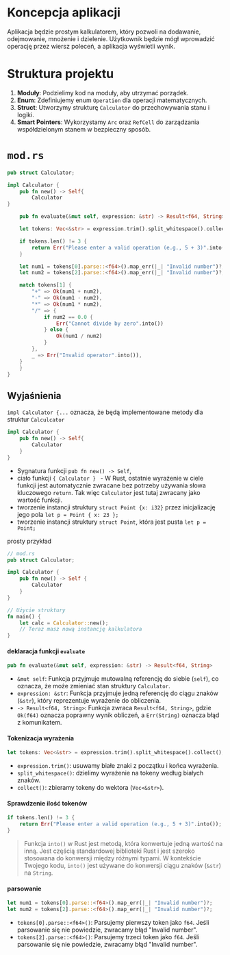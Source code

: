 # Koncepcja aplikacji

Aplikacja będzie prostym kalkulatorem, który pozwoli na dodawanie, odejmowanie, mnożenie i dzielenie. Użytkownik będzie mógł wprowadzić operację przez wiersz poleceń, a aplikacja wyświetli wynik.

# Struktura projektu

1. **Moduły**: Podzielimy kod na moduły, aby utrzymać porządek.
2. **Enum**: Zdefiniujemy enum `Operation` dla operacji matematycznych.
3. **Struct**: Utworzymy strukturę `Calculator` do przechowywania stanu i logiki.
4. **Smart Pointers**: Wykorzystamy `Arc` oraz `RefCell` do zarządzania współdzielonym stanem w bezpieczny sposób.


# `mod.rs`
```rust
pub struct Calculator;

impl Calculator {
	pub fn new() -> Self{
		Calculator
}

	pub fn evaluate(&mut self, expression: &str) -> Result<f64, String> {

	let tokens: Vec<&str> = expression.trim().split_whitespace().collect();

	if tokens.len() != 3 {
		return Err("Please enter a valid operation (e.g., 5 + 3)".into());
	}

	let num1 = tokens[0].parse::<f64>().map_err(|_| "Invalid number")?;
	let num2 = tokens[2].parse::<f64>().map_err(|_| "Invalid number")?;

	match tokens[1] {
		"+" => Ok(num1 + num2),
		"-" => Ok(num1 - num2),
		"*" => Ok(num1 * num2),
		"/" => {
			if num2 == 0.0 {
				Err("Cannot divide by zero".into())
			} else {
				Ok(num1 / num2)
			}
		},
		_ => Err("Invalid operator".into()),
	}
	}
}
```


## Wyjaśnienia

`impl Calculator {...` oznacza, że będą implementowane metody dla struktur `Calculcator`
```rust
impl Calculator {
    pub fn new() -> Self{
        Calculator
    }
}

```

- Sygnatura funkcji `pub fn new() -> Self`,
- ciało funkcji `{ Calculator } `  - W Rust, ostatnie wyrażenie w ciele funkcji jest automatycznie zwracane bez potrzeby używania słowa kluczowego `return`. Tak więc `Calculator` jest tutaj zwracany jako wartość funkcji.
- tworzenie instancji struktury `struct Point {x: i32}` przez inicjalizację jego pola `let p = Point { x: 23 };`
- tworzenie instancji struktury `struct Point`, która jest pusta `let p = Point;`

prosty przykład
```rust
// mod.rs
pub struct Calculator;

impl Calculator {
    pub fn new() -> Self {
        Calculator
    }
}

// Użycie struktury
fn main() {
    let calc = Calculator::new();
    // Teraz masz nową instancję kalkulatora
}

```

#### deklaracja funkcji `evaluate`
```rust
pub fn evaluate(&mut self, expression: &str) -> Result<f64, String>
``` 
-  `&mut self`: Funkcja przyjmuje mutowalną referencję do siebie (`self`), co oznacza, że może zmieniać stan struktury `Calculator`.
- `expression: &str`: Funkcja przyjmuje jedną referencję do ciągu znaków (`&str`), który reprezentuje wyrażenie do obliczenia.
- `-> Result<f64, String>`: Funkcja zwraca `Result<f64, String>`, gdzie `Ok(f64)` oznacza poprawny wynik obliczeń, a `Err(String)` oznacza błąd z komunikatem.


#### Tokenizacja wyrażenia
```rust
let tokens: Vec<&str> = expression.trim().split_whitespace().collect();
```
- `expression.trim()`: usuwamy białe znaki z początku i końca wyrażenia.
- `split_whitespace()`: dzielimy wyrażenie na tokeny według białych znaków.
- `collect()`: zbieramy tokeny do wektora (`Vec<&str>`).


#### Sprawdzenie ilość tokenów
```rust
if tokens.len() != 3 {
    return Err("Please enter a valid operation (e.g., 5 + 3)".into());
}

```

> Funkcja `into()` w Rust jest metodą, która konwertuje jedną wartość na inną. Jest częścią standardowej biblioteki Rust i jest szeroko stosowana do konwersji między różnymi typami. W kontekście Twojego kodu, `into()` jest używane do konwersji ciągu znaków (`&str`) na `String`.

#### parsowanie
```rust
let num1 = tokens[0].parse::<f64>().map_err(|_| "Invalid number")?;
let num2 = tokens[2].parse::<f64>().map_err(|_| "Invalid number")?;
```

- `tokens[0].parse::<f64>()`: Parsujemy pierwszy token jako `f64`. Jeśli parsowanie się nie powiedzie, zwracamy błąd "Invalid number".
- `tokens[2].parse::<f64>()`: Parsujemy trzeci token jako `f64`. Jeśli parsowanie się nie powiedzie, zwracamy błąd "Invalid number".











